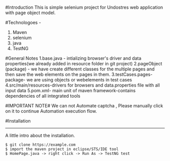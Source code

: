 #Introduction
This is simple selenium project for Undostres web application with page object model.

#Technologoes -
1) Maven
2) selenium
3) java
4) TestNG

#General Notes
1.base.java - intializing browser's driver and data properties(we already added in resource folder in git project) 
2.pageObject (package) -  we have create different classes for the multiple pages and then save the web elements on the pages in them.
3.testCases.pages-package- we are using objects or webelements in test cases
4.src/main/resources-drivers for browsers and data.properties file with all input data
5.pom.xml- main unit of maven framework-contains dependencies of all integrated tools
 
#IMPORTANT NOTE# We can not Automate captcha , Please manually click on it to continue Automation execution flow. 

#Installation
***
A little intro about the installation. 
```
$ git clone https://example.com
$ import the maven project in eclipse/STS/IDE tool
$ HomePage.java -> right click -> Run As -> TestNG test
```